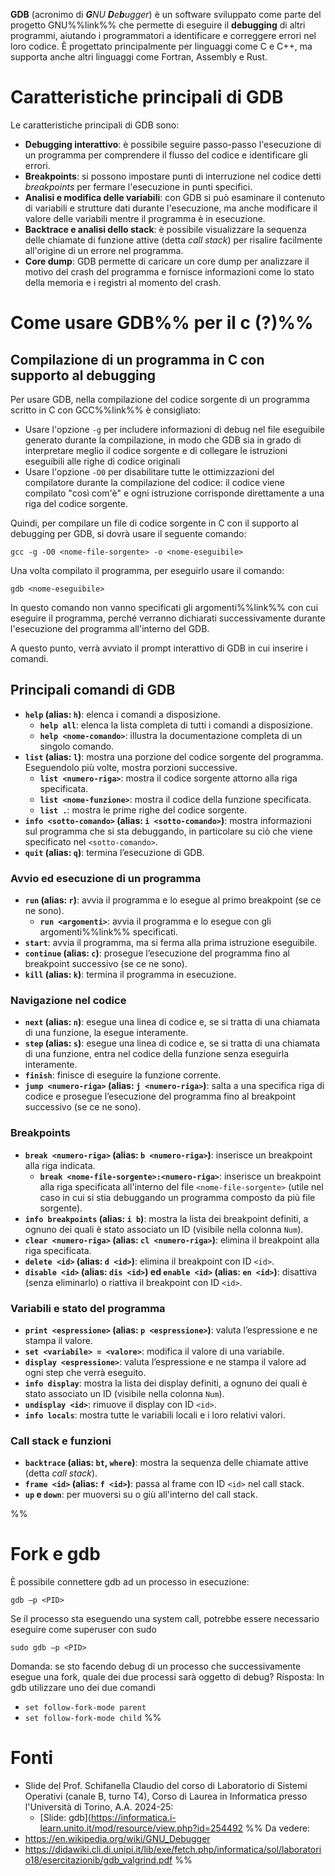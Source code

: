 **GDB** (acronimo di _**G**NU **D**e**b**ugger_) è un software sviluppato come parte del progetto GNU%%link%% che permette di eseguire il **debugging** di altri programmi, aiutando i programmatori a identificare e correggere errori nel loro codice. È progettato principalmente per linguaggi come C e C++, ma supporta anche altri linguaggi come Fortran, Assembly e Rust.

# Caratteristiche principali di GDB

Le caratteristiche principali di GDB sono:
- **Debugging interattivo**: è possibile seguire passo-passo l'esecuzione di un programma per comprendere il flusso del codice e identificare gli errori.
- **Breakpoints**: si possono impostare punti di interruzione nel codice detti _breakpoints_ per fermare l'esecuzione in punti specifici.
- **Analisi e modifica delle variabili**: con GDB si può esaminare il contenuto di variabili e strutture dati durante l'esecuzione, ma anche modificare il valore delle variabili mentre il programma è in esecuzione.
- **Backtrace e analisi dello stack**: è possibile visualizzare la sequenza delle chiamate di funzione attive (detta _call stack_) per risalire facilmente all'origine di un errore nel programma.
- **Core dump**: GDB permette di caricare un core dump per analizzare il motivo del crash del programma e fornisce informazioni come lo stato della memoria e i registri al momento del crash.

# Come usare GDB%% per il c (?)%%

## Compilazione di un programma in C con supporto al debugging

Per usare GDB, nella compilazione del codice sorgente di un programma scritto in C con GCC%%link%% è consigliato:
- Usare l'opzione `-g` per includere informazioni di debug nel file eseguibile generato durante la compilazione, in modo che GDB sia in grado di interpretare meglio il codice sorgente e di collegare le istruzioni eseguibili alle righe di codice originali
- Usare l'opzione `-O0` per disabilitare tutte le ottimizzazioni del compilatore durante la compilazione del codice: il codice viene compilato "così com'è" e ogni istruzione corrisponde direttamente a una riga del codice sorgente.

Quindi, per compilare un file di codice sorgente in C con il supporto al debugging per GDB, si dovrà usare il seguente comando:

```shell
gcc -g -O0 <nome-file-sorgente> -o <nome-eseguibile>
```

Una volta compilato il programma, per eseguirlo usare il comando:

```shell
gdb <nome-eseguibile>
```

In questo comando non vanno specificati gli argomenti%%link%% con cui eseguire il programma, perché verranno dichiarati successivamente durante l'esecuzione del programma all'interno del GDB.

A questo punto, verrà avviato il prompt interattivo di GDB in cui inserire i comandi.

## Principali comandi di GDB

- **`help` (alias: `h`)**: elenca i comandi a disposizione.
	- **`help all`**: elenca la lista completa di tutti i comandi a disposizione.
	- **`help <nome-comando>`**: illustra la documentazione completa di un singolo comando.
- **`list` (alias: `l`)**: mostra una porzione del codice sorgente del programma. Eseguendolo più volte, mostra porzioni successive.
	- **`list <numero-riga>`**: mostra il codice sorgente attorno alla riga specificata.
	- **`list <nome-funzione>`**: mostra il codice della funzione specificata.
	- **`list .`**: mostra le prime righe del codice sorgente.
- **`info <sotto-comando>` (alias: `i <sotto-comando>`)**: mostra informazioni sul programma che si sta debuggando, in particolare su ciò che viene specificato nel `<sotto-comando>`.
- **`quit` (alias: `q`)**: termina l’esecuzione di GDB.

### Avvio ed esecuzione di un programma

- **`run` (alias: `r`)**: avvia il programma e lo esegue al primo breakpoint (se ce ne sono).
	- **`run <argomenti>`**: avvia il programma e lo esegue con gli argomenti%%link%% specificati.
- **`start`**: avvia il programma, ma si ferma alla prima istruzione eseguibile.
- **`continue` (alias: `c`)**: prosegue l’esecuzione del programma fino al breakpoint successivo (se ce ne sono).
- **`kill` (alias: `k`)**: termina il programma in esecuzione.

### Navigazione nel codice

- **`next` (alias: `n`)**: esegue una linea di codice e, se si tratta di una chiamata di una funzione, la esegue interamente.
- **`step` (alias: `s`)**: esegue una linea di codice e, se si tratta di una chiamata di una funzione, entra nel codice della funzione senza eseguirla interamente.
- **`finish`**: finisce di eseguire la funzione corrente.
- **`jump <numero-riga>` (alias: `j <numero-riga>`)**: salta a una specifica riga di codice e prosegue l’esecuzione del programma fino al breakpoint successivo (se ce ne sono).

### Breakpoints

- **`break <numero-riga>` (alias: `b <numero-riga>`)**: inserisce un breakpoint alla riga indicata.
	- **`break <nome-file-sorgente>:<numero-riga>`**: inserisce un breakpoint alla riga specificata all'interno del file `<nome-file-sorgente>` (utile nel caso in cui si stia debuggando un programma composto da più file sorgente).
- **`info breakpoints` (alias: `i b`)**: mostra la lista dei breakpoint definiti, a ognuno dei quali è stato associato un ID (visibile nella colonna `Num`).
- **`clear <numero-riga>` (alias: `cl <numero-riga>`)**: elimina il breakpoint alla riga specificata.
- **`delete <id>` (alias: `d <id>`)**: elimina il breakpoint con ID `<id>`.
- **`disable <id>` (alias: `dis <id>`) ed `enable <id>` (alias: `en <id>`)**: disattiva (senza eliminarlo) o riattiva il breakpoint con ID `<id>`.

### Variabili e stato del programma

- **`print <espressione>` (alias: `p <espressione>`)**: valuta l’espressione e ne stampa il valore.
- **`set <variabile> = <valore>`**: modifica il valore di una variabile.
- **`display <espressione>`**: valuta l’espressione e ne stampa il valore ad ogni step che verrà eseguito.
- **`info display`**: mostra la lista dei display definiti, a ognuno dei quali è stato associato un ID (visibile nella colonna `Num`).
- **`undisplay <id>`**: rimuove il display con ID `<id>`.
- **`info locals`**: mostra tutte le variabili locali e i loro relativi valori.

### Call stack e funzioni

- **`backtrace` (alias: `bt`, `where`)**: mostra la sequenza delle chiamate attive (detta _call stack_).
- **`frame <id>` (alias: `f <id>`)**: passa al frame con ID `<id>` nel call stack.
- **`up` e `down`**: per muoversi su o giù all'interno del call stack.

%%
# Fork e gdb

È possibile connettere gdb ad un processo in esecuzione:
```shell
gdb –p <PID>
```

Se il processo sta eseguendo una system call, potrebbe essere necessario eseguire come superuser con sudo
```shell
sudo gdb –p <PID>
```

Domanda: se sto facendo debug di un processo che successivamente esegue una fork, quale dei due processi sarà oggetto di debug?
Risposta: In gdb utilizzare uno dei due comandi
- `set follow-fork-mode parent`
- `set follow-fork-mode child`
%%

# Fonti

- Slide del Prof. Schifanella Claudio del corso di Laboratorio di Sistemi Operativi (canale B, turno T4), Corso di Laurea in Informatica presso l'Università di Torino, A.A. 2024-25:
	- [Slide: gdb](https://informatica.i-learn.unito.it/mod/resource/view.php?id=254492
%%
Da vedere:
- https://en.wikipedia.org/wiki/GNU_Debugger
- https://didawiki.cli.di.unipi.it/lib/exe/fetch.php/informatica/sol/laboratorio18/esercitazionib/gdb_valgrind.pdf
%%
